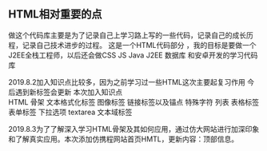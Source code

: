 ## HTML相对重要的点
做这个代码库主要是为了记录自己上学习路上写的一些代码，记录自己的成长历程，记录自己技术进步的过程。
这是一个HTML代码部分 ，我的目标是要做一个J2EE全栈工程师，以后还会做CSS  JS Java J2EE 数据库 和安卓开发的学习代码库

2019.8.2加入知识点比较多，因为之前学习过一些HTML这次主要起复习作用  今后遇到新标签会更新
本次加入知识点  
HTML 骨架 
文本格式化标签 
图像标签
链接标签以及锚点
特殊字符
列表
表格标签
表单标签
下拉选项
textarea 文本域标签

2019.8.3为了了解深入学习HTML骨架及其如何应用，通过仿大网站进行加深印象和了解真实应用。本次添加仿携程网站首页HMTL，更新内容：顶部信息。
